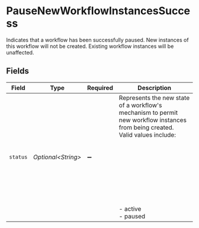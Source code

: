 # PauseNewWorkflowInstancesSuccess

Indicates that a workflow has been successfully paused. New instances of this workflow will not be created.
Existing workflow instances will be unaffected.



## Fields

| Field                                                                                                                                                         | Type                                                                                                                                                          | Required                                                                                                                                                      | Description                                                                                                                                                   |
| ------------------------------------------------------------------------------------------------------------------------------------------------------------- | ------------------------------------------------------------------------------------------------------------------------------------------------------------- | ------------------------------------------------------------------------------------------------------------------------------------------------------------- | ------------------------------------------------------------------------------------------------------------------------------------------------------------- |
| `status`                                                                                                                                                      | *Optional\<String>*                                                                                                                                           | :heavy_minus_sign:                                                                                                                                            | Represents the new state of a workflow's mechanism to permit new workflow instances from being created.<br/>Valid values include:<br/><br/><br/><br/><br/><br/><br/><br/><br/><br/>  - active<br/>  - paused<br/> |